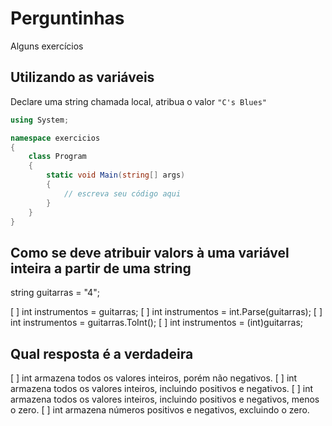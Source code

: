 # Perguntinhas

Alguns exercícios

## Utilizando as variáveis

Declare uma string chamada local, atribua o valor `"C's Blues"`

```csharp
using System;

namespace exercicios
{
    class Program
    {
        static void Main(string[] args)
        {
            // escreva seu código aqui
        }
    }
}
```

## Como se deve atribuir valors à uma variável inteira a partir de uma string

string guitarras = "4";

[ ] int instrumentos = guitarras;
[ ] int instrumentos = int.Parse(guitarras);
[ ] int instrumentos = guitarras.ToInt();
[ ] int instrumentos = (int)guitarras;

## Qual resposta é a verdadeira

[ ] int armazena todos os valores inteiros, porém não negativos.
[ ] int armazena todos os valores inteiros, incluindo positivos e negativos.
[ ] int armazena todos os valores inteiros, incluindo positivos e negativos, menos o zero.
[ ] int armazena números positivos e negativos, excluindo o zero.